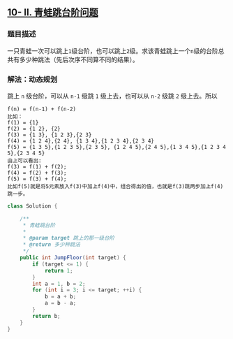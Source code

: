 ## [10- II. 青蛙跳台阶问题](https://leetcode.cn/problems/qing-wa-tiao-tai-jie-wen-ti-lcof/)

### 题目描述

一只青蛙一次可以跳上`1`级台阶，也可以跳上`2`级。求该青蛙跳上一个`n`级的台阶总共有多少种跳法（先后次序不同算不同的结果）。

### 解法：动态规划

跳上 `n` 级台阶，可以从 `n-1` 级跳 `1` 级上去，也可以从 `n-2` 级跳 `2` 级上去。所以

```
f(n) = f(n-1) + f(n-2)
比如：
f(1) = {1}
f(2) = {1 2}, {2}
f(3) = {1 3}, {1 2 3},{2 3}
f(4) = {1 2 4},{2 4}, {1 3 4},{1 2 3 4},{2 3 4}
f(5) = {1 3 5},{1 2 3 5},{2 3 5}, {1 2 4 5},{2 4 5},{1 3 4 5},{1 2 3 4 5},{2 3 4 5}
由上可以看出:
f(3) = f(1) + f(2);
f(4) = f(2) + f(3);
f(5) = f(3) + f(4);
比如f(5)就是将5元素放入f(3)中加上f(4)中，组合得出的值，也就是f(3)跳两步加上f(4)跳一步。
```

```java
class Solution {

    /**
     * 青蛙跳台阶
     *
     * @param target 跳上的那一级台阶
     * @return 多少种跳法
     */
    public int JumpFloor(int target) {
        if (target <= 1) {
            return 1;
        }
        int a = 1, b = 2;
        for (int i = 3; i <= target; ++i) {
            b = a + b;
            a = b - a;
        }
        return b;
    }
}
```